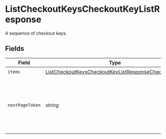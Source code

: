 # ListCheckoutKeysCheckoutKeyListResponse

A sequence of checkout keys.


## Fields

| Field                                                                                                                                 | Type                                                                                                                                  | Required                                                                                                                              | Description                                                                                                                           |
| ------------------------------------------------------------------------------------------------------------------------------------- | ------------------------------------------------------------------------------------------------------------------------------------- | ------------------------------------------------------------------------------------------------------------------------------------- | ------------------------------------------------------------------------------------------------------------------------------------- |
| `items`                                                                                                                               | [ListCheckoutKeysCheckoutKeyListResponseCheckoutKey](../../models/operations/listcheckoutkeyscheckoutkeylistresponsecheckoutkey.md)[] | :heavy_check_mark:                                                                                                                    | N/A                                                                                                                                   |
| `nextPageToken`                                                                                                                       | *string*                                                                                                                              | :heavy_check_mark:                                                                                                                    | A token to pass as a `page-token` query parameter to return the next page of results.                                                 |